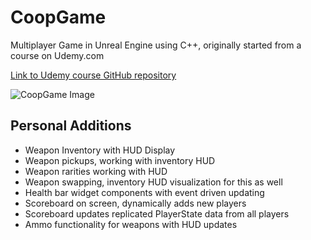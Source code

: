 # CoopGame
Multiplayer Game in Unreal Engine using C++, originally started from a course on Udemy.com 

[Link to Udemy course GitHub repository](https://github.com/tomlooman/CoopHordeShooter)

![CoopGame Image](https://berkbid.github.io/Images/CoopGame4.png)

## Personal Additions
- Weapon Inventory with HUD Display
- Weapon pickups, working with inventory HUD
- Weapon rarities working with HUD
- Weapon swapping, inventory HUD visualization for this as well
- Health bar widget components with event driven updating
- Scoreboard on screen, dynamically adds new players
- Scoreboard updates replicated PlayerState data from all players
- Ammo functionality for weapons with HUD updates
